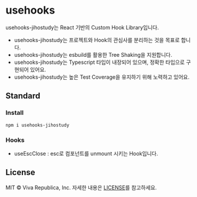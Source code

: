 # usehooks

usehooks-jihostudy는 React 기반의 Custom Hook Library입니다.

- usehooks-jihostudy는 프로젝트와 Hook의 관심사를 분리하는 것을 목표로 합니다.
- usehooks-jihostudy는 esbuild를 활용한 Tree Shaking을 지원합니다.
- usehooks-jihostudy는 Typescript 타입이 내장되어 있으며, 정확한 타입으로 구현되어 있어요.
- usehooks-jihostudy는 높은 Test Coverage을 유지하기 위해 노력하고 있어요.

## Standard

### Install

`npm i usehooks-jihostudy`

### Hooks

- useEscClose : esc로 컴포넌트를 unmount 시키는 Hook입니다.

## License

MIT © Viva Republica, Inc. 자세한 내용은 [LICENSE](./LICENSE)를 참고하세요.
